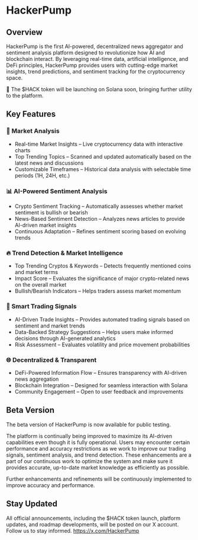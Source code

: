 
# HackerPump

## Overview

HackerPump is the first AI-powered, decentralized news aggregator and sentiment analysis platform designed to revolutionize how AI and blockchain interact. By leveraging real-time data, artificial intelligence, and DeFi principles, HackerPump provides users with cutting-edge market insights, trend predictions, and sentiment tracking for the cryptocurrency space.

🚀 The $HACK token will be launching on Solana soon, bringing further utility to the platform.

## Key Features

### 🚀 Market Analysis

- Real-time Market Insights – Live cryptocurrency data with interactive charts
- Top Trending Topics – Scanned and updated automatically based on the latest news and discussions
- Customizable Timeframes – Historical data analysis with selectable time periods (1H, 24H, etc.)

### 📊 AI-Powered Sentiment Analysis

- Crypto Sentiment Tracking – Automatically assesses whether market sentiment is bullish or bearish
- News-Based Sentiment Detection – Analyzes news articles to provide AI-driven market insights
- Continuous Adaptation – Refines sentiment scoring based on evolving trends

### 🔥 Trend Detection & Market Intelligence

- Top Trending Cryptos & Keywords – Detects frequently mentioned coins and market terms
- Impact Score – Evaluates the significance of major crypto-related news on the overall market
- Bullish/Bearish Indicators – Helps traders assess market momentum

### 🤖 Smart Trading Signals

- AI-Driven Trade Insights – Provides automated trading signals based on sentiment and market trends
- Data-Backed Strategy Suggestions – Helps users make informed decisions through AI-generated analytics
- Risk Assessment – Evaluates volatility and price movement probabilities

### 🌐 Decentralized & Transparent

- DeFi-Powered Information Flow – Ensures transparency with AI-driven news aggregation
- Blockchain Integration – Designed for seamless interaction with Solana
- Community Engagement – Open to user feedback and improvements

## Beta Version

The beta version of HackerPump is now available for public testing.

The platform is continually being improved to maximize its AI-driven capabilities even though it is fully operational. Users may encounter certain performance and accuracy restrictions as we work to improve our trading signals, sentiment analysis, and trend detection. These enhancements are a part of our continuous work to optimize the system and make sure it provides accurate, up-to-date market knowledge as efficiently as possible.

Further enhancements and refinements will be continuously implemented to improve accuracy and performance.

## Stay Updated

All official announcements, including the $HACK token launch, platform updates, and roadmap developments, will be posted on our X account. Follow us to stay informed.
https://x.com/HackerPump

